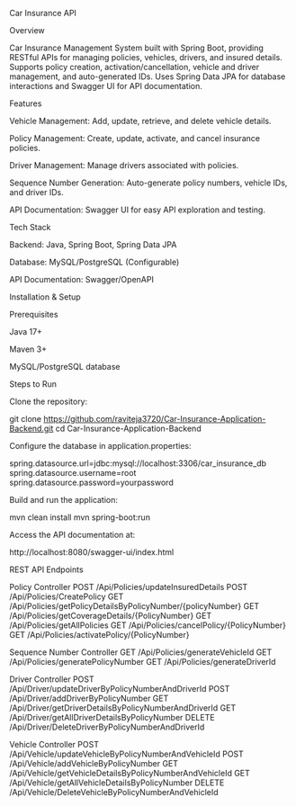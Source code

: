 Car Insurance API

Overview

Car Insurance Management System built with Spring Boot, providing RESTful APIs for managing policies, vehicles, drivers, and insured details. Supports policy creation, activation/cancellation, vehicle and driver management, and auto-generated IDs. Uses Spring Data JPA for database interactions and Swagger UI for API documentation.

Features

Vehicle Management: Add, update, retrieve, and delete vehicle details.

Policy Management: Create, update, activate, and cancel insurance policies.

Driver Management: Manage drivers associated with policies.

Sequence Number Generation: Auto-generate policy numbers, vehicle IDs, and driver IDs.

API Documentation: Swagger UI for easy API exploration and testing.

Tech Stack

Backend: Java, Spring Boot, Spring Data JPA

Database: MySQL/PostgreSQL (Configurable)

API Documentation: Swagger/OpenAPI

Installation & Setup

Prerequisites

Java 17+

Maven 3+

MySQL/PostgreSQL database

Steps to Run

Clone the repository:

git clone https://github.com/raviteja3720/Car-Insurance-Application-Backend.git
cd Car-Insurance-Application-Backend

Configure the database in application.properties:

spring.datasource.url=jdbc:mysql://localhost:3306/car_insurance_db
spring.datasource.username=root
spring.datasource.password=yourpassword

Build and run the application:

mvn clean install
mvn spring-boot:run

Access the API documentation at:

http://localhost:8080/swagger-ui/index.html


REST API Endpoints

Policy Controller
  POST /Api/Policies/updateInsuredDetails
  POST /Api/Policies/CreatePolicy
  GET /Api/Policies/getPolicyDetailsByPolicyNumber/{policyNumber}
  GET /Api/Policies/getCoverageDetails/{PolicyNumber}
  GET /Api/Policies/getAllPolicies
  GET /Api/Policies/cancelPolicy/{PolicyNumber}
  GET /Api/Policies/activatePolicy/{PolicyNumber}

Sequence Number Controller
  GET /Api/Policies/generateVehicleId
  GET /Api/Policies/generatePolicyNumber
  GET /Api/Policies/generateDriverId

Driver Controller
  POST /Api/Driver/updateDriverByPolicyNumberAndDriverId
  POST /Api/Driver/addDriverByPolicyNumber
  GET /Api/Driver/getDriverDetailsByPolicyNumberAndDriverId
  GET /Api/Driver/getAllDriverDetailsByPolicyNumber
  DELETE /Api/Driver/DeleteDriverByPolicyNumberAndDriverId

Vehicle Controller
  POST /Api/Vehicle/updateVehicleByPolicyNumberAndVehicleId
  POST /Api/Vehicle/addVehicleByPolicyNumber
  GET /Api/Vehicle/getVehicleDetailsByPolicyNumberAndVehicleId
  GET /Api/Vehicle/getAllVehicleDetailsByPolicyNumber
  DELETE /Api/Vehicle/DeleteVehicleByPolicyNumberAndVehicleId
